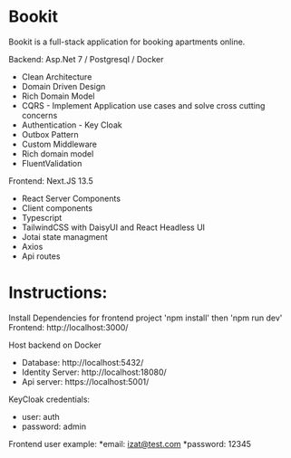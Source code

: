 # Bookit

Bookit is a full-stack application for booking apartments online.

Backend: Asp.Net 7 / Postgresql / Docker
* Clean Architecture
* Domain Driven Design
* Rich Domain Model
* CQRS - Implement Application use cases and solve cross cutting concerns
* Authentication - Key Cloak
* Outbox Pattern
* Custom Middleware
* Rich domain model
* FluentValidation

Frontend: Next.JS 13.5
* React Server Components
* Client components
* Typescript
* TailwindCSS with DaisyUI and React Headless UI
* Jotai state managment
* Axios
* Api routes 

# Instructions:

Install Dependencies for frontend project 'npm install' then 'npm run dev'
Frontend: http://localhost:3000/

Host backend on Docker
* Database: http://localhost:5432/
* Identity Server: http://localhost:18080/
* Api server: https://localhost:5001/

KeyCloak credentials:
* user: auth
* password: admin

Frontend user example:
*email: izat@test.com
*password: 12345





